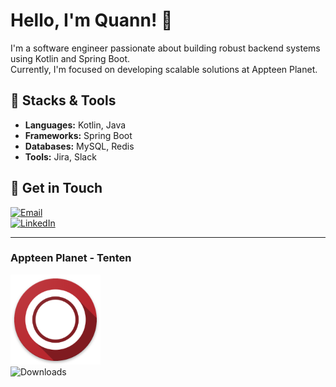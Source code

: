   # Hello, I'm Quann! 👋

I'm a software engineer passionate about building robust backend systems using Kotlin and Spring Boot. <br>
Currently, I'm focused on developing scalable solutions at Appteen Planet.

## 🔧 Stacks & Tools
- **Languages:** Kotlin, Java
- **Frameworks:** Spring Boot
- **Databases:** MySQL, Redis
- **Tools:** Jira, Slack

## 💬 Get in Touch
[![Email](https://img.shields.io/badge/Email-quann%40tenten.games-007396?style=for-the-badge&logo=gmail&logoColor=white)](mailto:quann.tenten.games) <br>
[![LinkedIn](https://img.shields.io/badge/LinkedIn-Connect%20with%20me%20on%20LinkedIn-blue?style=for-the-badge&logo=linkedin)](https://www.linkedin.com/in/quannkim)

---

### Appteen Planet - Tenten <br>
[![Tenten](https://github.com/bigquann97/bigquann97/blob/main/tenten.png?raw=true)](https://link.tenten.games/to/quann)<br>
![Downloads](https://img.shields.io/badge/Downloads-4.1M+-brightgreen?style=for-the-badge)

<!-- Feel free to customize this README with your own information! -->

  
<!--
**bigquann97/bigquann97** is a ✨ _special_ ✨ repository because its `README.md` (this file) appears on your GitHub profile.
<img src="https://img.shields.io/badge/MySQL-4479A1?style=flat-square&logo=MySQL&logoColor=white" style="height : auto; margin-left : 10px; margin-right : 10px;"/></a>&nbsp;
Here are some ideas to get you started:

## 🌱 Currently Learning
- Docker & Kubernetes
- Microservices Architecture

- 🔭 I’m currently working on ...
- 🌱 I’m currently learning ...
- 👯 I’m looking to collaborate on ...
- 🤔 I’m looking for help with ...
- 💬 Ask me about ...
- 📫 How to reach me: ...
- 😄 Pronouns: ...
- ⚡ Fun fact: ...
-->

